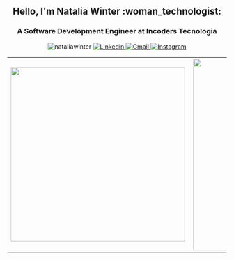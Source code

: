 <h2 align="center">Hello, I'm Natalia Winter :woman_technologist:</h1>

<h3 align="center">A Software Development Engineer at Incoders Tecnologia</h3>

<p align="center">
  <img src="https://komarev.com/ghpvc/?username=nataliawinter&color=green" alt="nataliawinter" />
  <a href="https://www.linkedin.com/in/nataliajohannwinter/">
    <img src="https://img.shields.io/badge/-Linkedin-0077B5?style=flat-square&logo=Linkedin&logoColor=white" alt="Linkedin" />
  </a>
  <a href="mailto:nataliawinter@gmail.com">
    <img src="https://img.shields.io/badge/Gmail-c5392a?style=flat-square&logo=Gmail&logoColor=white&link=mailto:nataliawinter@gmail.com)](mailto:nataliawinter@gmail.com" alt="Gmail" />
  </a>
  <a href="https://www.instagram.com/nataliajwinter">
    <img src="https://img.shields.io/badge/-Instagram-f797a5?style=flat-square&logo=Instagram&logoColor=white&link=https://www.instagram.com/nataliajwinter)](https://www.instagram.com/nataliajwinter" alt="Instagram" />
  </a>
</p>

<center>
  <table>
    <tr>
        <td><img width="400px" align="left" src="https://github-readme-stats.vercel.app/api/top-langs/?username=nataliawinter&hide=html&layout=compact&count_private=true&theme=dracula" /></td>
        <td><img width="440px" align="left" src="https://github-readme-stats.vercel.app/api?username=nataliawinter&count_private=true&theme=dracula" /></td>
    </tr>  
  </table>
</center>
